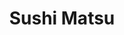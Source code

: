 ---
layout: place
title: Sushi Matsu
permalink: /california/el-cerrito/sushi-matsu.html
stateAbbr: CA
stateName: California
cityName: El Cerrito
seo:
  type: restaurant
  links: null
place_id: ChIJYd_ewwR5hYARgFWA52KpyTg
photos:
  - name: >-
      places/ChIJYd_ewwR5hYARgFWA52KpyTg/photos/AeeoHcI_NEPRhArhyVY43OP_DnIE3l878_4NgQNDI3kjDo3CA6v2FPH-TSEiAt1b9RhGb7a8OGiako4j1XYccp-WfTsz_QppMLBNUK1h_k-sqaBkZ_fBgN3fQuG6HJgtx1N4EcBsQOahZPI_e0X3A8buyM0jJ5fU3XtlTn8MTJmSegD5-b_mo8WDIW7pUatOXHtOpRllg1npZsMMF0utbDwPVSB71lLVnQxuldf2xQDwN6lzcsdqALPl0X6A6ImWjPOGU8fEDB7ZEYR_V-cAVLwTXYEO3cDFL3zQagZTFfLM11gnFw
    widthPx: 3848
    heightPx: 2886
    authorAttributions:
      - displayName: Sushi Matsu
        uri: https://maps.google.com/maps/contrib/107311237564347126474
        photoUri: >-
          https://lh3.googleusercontent.com/a-/ALV-UjXbuy2guz6WVcoFPM2jEH9-BLb55pQ1TU-BapOkIRkI6PpKjjRu=s100-p-k-no-mo
    flagContentUri: >-
      https://www.google.com/local/imagery/report/?cb_client=maps_api_places.places_api&image_key=!1e10!2sAF1QipPAEKe0jsigpNp8FVfpW5hmc-6Z6J6jtFvSPd6w&hl=en-US
    googleMapsUri: >-
      https://www.google.com/maps/place//data=!3m4!1e2!3m2!1sAF1QipPAEKe0jsigpNp8FVfpW5hmc-6Z6J6jtFvSPd6w!2e10!4m2!3m1!1s0x80857904c3dedf61:0x38c9a962e7805580
  - name: >-
      places/ChIJYd_ewwR5hYARgFWA52KpyTg/photos/AeeoHcKFAAZAK0lroJDlSQp7dL4F32ZOkxC0PvNMkFVQEztBFypiCwliSK0n2TuzflMdOkKY-R-4KPURvypDFcJe85vI6BviLUv2NZ8x5YbmkT63Tt_Q8Sy4ga800mA5vWj6w65oUK2nz9hO4_D2_GWZ0Csg1R-_UO7d6rBIYvKGDAS109fTLtokdD8Bw-CQ_BXwx-FqkDXcr2YzcaxYOmOOGUZ2FpPw2a-OD_Z0ujcGG75UhhRVhwvWolXe28jJ6O4TdamFR1-TJvj_5He6yvBTeajHit9m4zMZ2dwCmzKOhxbzkQ
    widthPx: 4032
    heightPx: 3024
    authorAttributions:
      - displayName: Sushi Matsu
        uri: https://maps.google.com/maps/contrib/107311237564347126474
        photoUri: >-
          https://lh3.googleusercontent.com/a-/ALV-UjXbuy2guz6WVcoFPM2jEH9-BLb55pQ1TU-BapOkIRkI6PpKjjRu=s100-p-k-no-mo
    flagContentUri: >-
      https://www.google.com/local/imagery/report/?cb_client=maps_api_places.places_api&image_key=!1e10!2sAF1QipPriR4_Zu303Y9YTaN8GoZ64sNh1EUXvztNY_6g&hl=en-US
    googleMapsUri: >-
      https://www.google.com/maps/place//data=!3m4!1e2!3m2!1sAF1QipPriR4_Zu303Y9YTaN8GoZ64sNh1EUXvztNY_6g!2e10!4m2!3m1!1s0x80857904c3dedf61:0x38c9a962e7805580
  - name: >-
      places/ChIJYd_ewwR5hYARgFWA52KpyTg/photos/AeeoHcL32fUiKGbeSRj6JXwLT48WdgqCLt-xV_7V1NCZ5nZRvWb9IU5heVrneG6mxAaP0ZJ2GZ78He-74vEzjDVNT12Z5S8tDFmHV_iRoFlMRbrcuUOYz6gNcygwPw5kqyJq_cmgOyF9xnbolxv_mBZfn10y1pCQTCRGCB10W8Lq4Q5QXwLguat0FodMDAHQjZY5vWX0VBPJqvP4c3wd5RbYL_dZq4dt1Rqfay5ZfhoOUPwkOCqIz8H7SlgJ02wx2hc3kGfqz6-rKnF1lFGawL5GHFSWKXLtPXjb4zpvEnJVuv1Z_Yxr8vU6PLNAsqyAjMMJaWqVDba7kRBA7MvXVhKjPP1D0b8v2xH2M7NwG4J8AEx2TQyKj2WpmXwackk6QldA-6Bn5XE7wZrEtx-uIeHeRJglh3Ee4gGJaC67cyzFY8zjew
    widthPx: 4032
    heightPx: 3024
    authorAttributions:
      - displayName: A A
        uri: https://maps.google.com/maps/contrib/113201722435688860454
        photoUri: >-
          https://lh3.googleusercontent.com/a/ACg8ocKCRnYRZapLtmbuLR1hwWTCe2Forzq16ARXC8-ZYROCZA7gPw=s100-p-k-no-mo
    flagContentUri: >-
      https://www.google.com/local/imagery/report/?cb_client=maps_api_places.places_api&image_key=!1e10!2sCIHM0ogKEICAgICPpuTATw&hl=en-US
    googleMapsUri: >-
      https://www.google.com/maps/place//data=!3m4!1e2!3m2!1sCIHM0ogKEICAgICPpuTATw!2e10!4m2!3m1!1s0x80857904c3dedf61:0x38c9a962e7805580
  - name: >-
      places/ChIJYd_ewwR5hYARgFWA52KpyTg/photos/AeeoHcJkgWWoFdM4G-hwkSRH0pOiFXZEG91nx_2XczbZfKLQ0-H02YTU94xQ44dlO97U-xpSlje4UGxgpfswh7YPjHg22NxsAxFJQ7y22TIkNS_HZDwJms-a_VEMprmhIKKqJV-Je1UdL9u4p9TxEcQItfidUoOt1jMLptQzfWO-WuUDgbHqqVsRkhBeMSDf-_9oHbd6tQ_6PiwxWIC6RZ01d1DL8J5woCnWD-vhLdvitUo46bqPCYMmM530OAujdOf41U0Y76j-577fCiLpNFOfhX_KT0fSHDs8fWHFjUdcNwt7HP4YetjMnbT4XeoJOdKFS7nxssE4nEnlkjnFKoiQbkf0yL4mMIkqst7G4XvvOd-RPanwbB8ceKumqptOmswLIyPvqw_fIbaGemDoAuDUdDq0OmKmvnuP4mCdx-h71AQwhg
    widthPx: 3024
    heightPx: 4032
    authorAttributions:
      - displayName: Laurena Alm
        uri: https://maps.google.com/maps/contrib/103005571230581880131
        photoUri: >-
          https://lh3.googleusercontent.com/a/ACg8ocInCq86ORRVbsjvzjRLbm4Ked00Un27J37Y1dVhzCJEXI_O6A=s100-p-k-no-mo
    flagContentUri: >-
      https://www.google.com/local/imagery/report/?cb_client=maps_api_places.places_api&image_key=!1e10!2sCIHM0ogKEICAgIDB9MmcKg&hl=en-US
    googleMapsUri: >-
      https://www.google.com/maps/place//data=!3m4!1e2!3m2!1sCIHM0ogKEICAgIDB9MmcKg!2e10!4m2!3m1!1s0x80857904c3dedf61:0x38c9a962e7805580
  - name: >-
      places/ChIJYd_ewwR5hYARgFWA52KpyTg/photos/AeeoHcJa-lmmDX4EA2SW9myaU0xT1Fw5JKY8GWAW1HKRSfsjjqdI5JH4BVLGprRpT1-sRD1Va44fJnKfKQcgHEHkUWMS31FLJVLrGnejwSaNFa3c67szHxEvqbarl3VKP42NycDfpyo2uy6Kqam2DmtrDi64vhU0hiNoYzkjGdNx8ls73-SmE-s3x_usDnwUvutcOTUIffTdS7kYSAT6TGAytOShEMbGjeKJ6I6204kAIpyCfXwbNHdK2__WiiBHfATYrj9aQwXIaQ7wOeKmwxyNGYuxJd_GKlI-C9O6UAUPVrmWyBG1aO94DJZMyIIzQOl577HLkKoA18jOPe8Mk9jkALNUPOD6gwFzQ_-rxDgkR39bpe1xhmI81_9fn8fUBXP-iXB-soP4byUuRryDq1kUCVqXar-NW8GFHlHgv8AoFS3UZKQ5
    widthPx: 4000
    heightPx: 2252
    authorAttributions:
      - displayName: J L
        uri: https://maps.google.com/maps/contrib/111542355227129760980
        photoUri: >-
          https://lh3.googleusercontent.com/a/ACg8ocIkqiAxoZ061TpI5-KAMykBuI0AqQKP4Kq2p525xG7byregcQ=s100-p-k-no-mo
    flagContentUri: >-
      https://www.google.com/local/imagery/report/?cb_client=maps_api_places.places_api&image_key=!1e10!2sCIHM0ogKEICAgIDxkaPWpQE&hl=en-US
    googleMapsUri: >-
      https://www.google.com/maps/place//data=!3m4!1e2!3m2!1sCIHM0ogKEICAgIDxkaPWpQE!2e10!4m2!3m1!1s0x80857904c3dedf61:0x38c9a962e7805580
  - name: >-
      places/ChIJYd_ewwR5hYARgFWA52KpyTg/photos/AeeoHcI84pk-dhQ7qzVd6ciFFkv443nseItBZxDNKZQs1NIqYNY8DBUMGhUzRJVmTgo1fzMtDwFdBPKQQpsRT4x0SVvBQVbkSDMWQEo60_jtQtZHuXgMsydSH3GI66rrR9z4f3uSXF2SH9u56m5v-mtzX7PKU0OONMSuyj4lTaTU8WrLnahC_xs8S7pYC12p3Bu93rEsc1nfhh9VKtpqsTeBBU0zgyTUwLnF3B0KFoiXvHd4pCjlD8cWgedUsvsJYXOPc9TEh22UgezpcS7PdaSYmDaX9AYt_OepLmgiDRvFKxk-ndWVpkusn3h85W-ISNaIsDwJyMUg8tpK6FiJzTW7gaf7FKTR88rg8rKFRVFSb-TgGDvrrNDYgBfzZb8bydRhql7Mn37VM1Vmhh4ht4BXGBy0ia9K9LcIgTliQJzpi73yKw
    widthPx: 2592
    heightPx: 1944
    authorAttributions:
      - displayName: Lawrence Marwong
        uri: https://maps.google.com/maps/contrib/106757021092508371734
        photoUri: >-
          https://lh3.googleusercontent.com/a/ACg8ocKSebVGm2RtEWQxJ4Ll65YslGxN6uRmTpIewUFVCS-cjUoE5g=s100-p-k-no-mo
    flagContentUri: >-
      https://www.google.com/local/imagery/report/?cb_client=maps_api_places.places_api&image_key=!1e10!2sCIHM0ogKEICAgIDN-tKRVw&hl=en-US
    googleMapsUri: >-
      https://www.google.com/maps/place//data=!3m4!1e2!3m2!1sCIHM0ogKEICAgIDN-tKRVw!2e10!4m2!3m1!1s0x80857904c3dedf61:0x38c9a962e7805580
  - name: >-
      places/ChIJYd_ewwR5hYARgFWA52KpyTg/photos/AeeoHcLJTckg6YBOqN3zSCwB6Ov9m85b7xiAKYGwULzy5fGq2dJD5p1lDubnqboNFdEtNRHxL-yivS3YNxFUjJzz4dTEYLQPXXbtR6ZpjN9EtByNHT4MWbJ7If1jaRhmDcYsePCuVv1eyJ2zGakoHi8A-J1oVfjbKmXosUdqzN84xSmIRyYPE4mbF2s5o-cn_nQQW9m7vdMr_zWKrCk9jauMajo2cuxVz-UhwMW-__UfUXs0WTMa6pOh4vIiop52O0UfJqJnLHqqrefrZPT4zKK9sLdyhH6WfUXMxHSlK4Qmvt_W9jIDRtiFiCmoYLAEQ5TETyejpSu4DyljJbASgnkRicJD78DBsREy3Cr_CMqY9fQmSJ8QuQwq7tqdzdPSByjVZc4gLQqQjhMmQSqtcg52BQLP2jU3JkDPAuYB0hFphC51c7Kr
    widthPx: 3024
    heightPx: 4032
    authorAttributions:
      - displayName: I Williams
        uri: https://maps.google.com/maps/contrib/115512557443164498618
        photoUri: >-
          https://lh3.googleusercontent.com/a-/ALV-UjUVZCs9pP3EkSfhWuj3kpe58OLZCHTMCojQYWo0jEpdHXb4VY0f=s100-p-k-no-mo
    flagContentUri: >-
      https://www.google.com/local/imagery/report/?cb_client=maps_api_places.places_api&image_key=!1e10!2sCIHM0ogKEICAgICpzPqXtgE&hl=en-US
    googleMapsUri: >-
      https://www.google.com/maps/place//data=!3m4!1e2!3m2!1sCIHM0ogKEICAgICpzPqXtgE!2e10!4m2!3m1!1s0x80857904c3dedf61:0x38c9a962e7805580
  - name: >-
      places/ChIJYd_ewwR5hYARgFWA52KpyTg/photos/AeeoHcLCMEyqiFm-N9KX6MnZF9lySyZq_2eS71HAhO8f1PTt8w77EFYHmAT-dgo6EXkatBBz-cIJfrZuJP0qtUaQI7J7WaT1wjhFMvItsCMQ2GRGF3aW-fn6N4gMdTBdpmZS5cETESewmEaGC5DEpftN7yle5ejAGCojwN0_caBG0Z49egDzmlW-GrlCltPD-fW2v71Cd6qqqnWOD0cs__a8-ID58uphscp_ujcAngsW7kKcdDbn8vwO4QKKheU3bdxNT6Po_N20-8LnD3OZW4ZNTlt_XJp7eZQrLDIINaFIB2KQJonVgA0wnlb1hnDwrqGg1CJP66zFXmSw9ygf_9iz59tvcMS0h3cnAJa3wpMXZKbwOFxlhDrGdMJh-NV4sGfHh9H55v8nDvW3_BT9XjLVbwjX18-2IspRW0dT7xecYThC2QPg
    widthPx: 4032
    heightPx: 3024
    authorAttributions:
      - displayName: Shufang Huang
        uri: https://maps.google.com/maps/contrib/104229256334891792376
        photoUri: >-
          https://lh3.googleusercontent.com/a/ACg8ocLAF3_c75lahOMi7reM4zqWuJmcmOjtvW_c6OnFC-MlzQ5L2g=s100-p-k-no-mo
    flagContentUri: >-
      https://www.google.com/local/imagery/report/?cb_client=maps_api_places.places_api&image_key=!1e10!2sCIHM0ogKEICAgIDqofj4jAE&hl=en-US
    googleMapsUri: >-
      https://www.google.com/maps/place//data=!3m4!1e2!3m2!1sCIHM0ogKEICAgIDqofj4jAE!2e10!4m2!3m1!1s0x80857904c3dedf61:0x38c9a962e7805580
  - name: >-
      places/ChIJYd_ewwR5hYARgFWA52KpyTg/photos/AeeoHcJMSsB0TryULFTk49Ny-_byZr0URVvtC0OAg5_wn5sAt6QPgUlYUv2Spq5nGPSHkQUBn2MOzMLXT4lyS39bZ6Pc7wjzLouptXmDswe3cLUuqKDX7yPiFWqteNq7l6ioQX8jsq7TRjXoqCez9TboM0LZwt2RcW37l7V6XEgVwzVFEpPC2w-6FIif_zWaqoAAQQTUdwlo4VLDd_KUv05sYW86vpIKsnOFapDWxqkTQfA8oI-spEMCB3WS2lyNkNk1VltVZQfcwjeih-HljBUf1wLP4ei49BF9xywhNsvdpGHzfA
    widthPx: 4032
    heightPx: 3024
    authorAttributions:
      - displayName: Sushi Matsu
        uri: https://maps.google.com/maps/contrib/107311237564347126474
        photoUri: >-
          https://lh3.googleusercontent.com/a-/ALV-UjXbuy2guz6WVcoFPM2jEH9-BLb55pQ1TU-BapOkIRkI6PpKjjRu=s100-p-k-no-mo
    flagContentUri: >-
      https://www.google.com/local/imagery/report/?cb_client=maps_api_places.places_api&image_key=!1e10!2sAF1QipMCVfBmRtotPbg_aXkMS_9mmu2CunF7X02uwzi6&hl=en-US
    googleMapsUri: >-
      https://www.google.com/maps/place//data=!3m4!1e2!3m2!1sAF1QipMCVfBmRtotPbg_aXkMS_9mmu2CunF7X02uwzi6!2e10!4m2!3m1!1s0x80857904c3dedf61:0x38c9a962e7805580
  - name: >-
      places/ChIJYd_ewwR5hYARgFWA52KpyTg/photos/AeeoHcIC-s23TfkYejdOsew4TJAElVIcFgQQQfW910EYsA-bX7ZSxgdlB1O-3fPY5T4zPWD8XsEPktc2IwD10QwJWoSb4ne4_Jsub28oubVzh0AM9VvXOPJ3lFcpzJ0xq7M7h4Skr_ip21H7YbBcbz_Z2jjYqVMZ6OA2Ny1tdJlt5ul6BCtd7HCGu9930PExD5W2bUfNzrzcJT4br0HKCkUwkAiK-e9PlLvTSBQ6aj77YggA1PYI3KeYSI0K8jr9Yhob7742Zgrcym-TDsxtwURvTF_ugpNeoA5epPcMmgAPC18SCnjjliWsM1a3oXU-glfzKQMURTSbWQf22wBHtYqeWXIoxrlb9P6fcxrcJmfyrzX3z1rEMircmWM7NvmgsahJkY0KDAq6TPv7Ml_-GQBUkOhD8L_p5uGhj6N6ZzzElQmJiw
    widthPx: 4032
    heightPx: 3024
    authorAttributions:
      - displayName: Jim E
        uri: https://maps.google.com/maps/contrib/102717049032830374229
        photoUri: >-
          https://lh3.googleusercontent.com/a-/ALV-UjWYY05LrnxAbd0vhfiEzTIOhPGrdBh_joDNob1HM8xuY2a2CpZ1=s100-p-k-no-mo
    flagContentUri: >-
      https://www.google.com/local/imagery/report/?cb_client=maps_api_places.places_api&image_key=!1e10!2sCIHM0ogKEICAgICT2pemBw&hl=en-US
    googleMapsUri: >-
      https://www.google.com/maps/place//data=!3m4!1e2!3m2!1sCIHM0ogKEICAgICT2pemBw!2e10!4m2!3m1!1s0x80857904c3dedf61:0x38c9a962e7805580
address: 10561 San Pablo Ave, El Cerrito, CA 94530, USA
street: 10561 San Pablo Ave
city: El Cerrito
state: CA
zip: '94530'
country: USA
neighborhood: Richmond Annex
latitude: '37.910774'
longitude: '-122.308555'
accessibility_options:
  wheelchairAccessibleParking: true
  wheelchairAccessibleEntrance: true
  wheelchairAccessibleRestroom: true
  wheelchairAccessibleSeating: true
business_status: OPERATIONAL
name: Sushi Matsu
google_maps_links:
  directionsUri: >-
    https://www.google.com/maps/dir//''/data=!4m7!4m6!1m1!4e2!1m2!1m1!1s0x80857904c3dedf61:0x38c9a962e7805580!3e0
  placeUri: https://maps.google.com/?cid=4091987978698642816
  writeAReviewUri: >-
    https://www.google.com/maps/place//data=!4m3!3m2!1s0x80857904c3dedf61:0x38c9a962e7805580!12e1
  reviewsUri: >-
    https://www.google.com/maps/place//data=!4m4!3m3!1s0x80857904c3dedf61:0x38c9a962e7805580!9m1!1b1
  photosUri: >-
    https://www.google.com/maps/place//data=!4m3!3m2!1s0x80857904c3dedf61:0x38c9a962e7805580!10e5
primary_type: Sushi Restaurant
opening_hours:
  regular: null
  current: null
secondary_opening_hours:
  regular:
    weekdayDescriptions: null
    type: null
  current:
    weekdayDescriptions: null
    type: null
phone: null
price_level: null
price_range: null
rating: null
rating_count: 0
website: null
description: >-
  Explore Sushi Matsu in El Cerrito, CA$$$Sushi Matsu in El Cerrito, CA, offers
  a relaxed dining experience centered around an extensive selection of fresh
  sushi and bento boxes, making it a go-to spot for Japanese cuisine
  enthusiasts. The restaurant features playful decor that adds a fun, inviting
  vibe to every meal, enhancing the overall atmosphere without overwhelming the
  focus on quality food. With thoughtful accessibility options like
  wheelchair-friendly parking and seating, it's designed to welcome all guests
  comfortably. Patrons can enjoy a variety of traditional dishes that highlight
  the best of sushi dining, positioning it as a solid choice for those seeking
  authentic flavors in a casual setting near local communities.
generative_summary: >-
  Explore Sushi Matsu in El Cerrito, CA$$$Sushi Matsu in El Cerrito, CA, offers
  a relaxed dining experience centered around an extensive selection of fresh
  sushi and bento boxes, making it a go-to spot for Japanese cuisine
  enthusiasts. The restaurant features playful decor that adds a fun, inviting
  vibe to every meal, enhancing the overall atmosphere without overwhelming the
  focus on quality food. With thoughtful accessibility options like
  wheelchair-friendly parking and seating, it's designed to welcome all guests
  comfortably. Patrons can enjoy a variety of traditional dishes that highlight
  the best of sushi dining, positioning it as a solid choice for those seeking
  authentic flavors in a casual setting near local communities.
generative_disclosure: Summarized by AI using the Grok-3-Mini model.
reviews: null
review_summary: >-
  Insights from Visitor Feedback$$$Although specific reviews for this spot
  aren't readily available, feedback from similar sushi restaurants often
  praises the fresh ingredients and diverse menu options that keep things
  exciting for fans of Japanese eats. Visitors frequently mention the welcoming
  ambiance and variety of choices, like bento boxes, as reasons to return for a
  satisfying meal. The casual setup makes it a hit for groups or families
  looking for straightforward, enjoyable dining without any fuss. Overall, it's
  commonly regarded as a reliable option for top-rated sushi experiences, with
  many appreciating the inclusive features that enhance accessibility for
  everyone.
review_disclosure: Summarized by AI using the Grok-3-Mini model.
parking_options: null
payment_options: null
allow_dogs: null
curbside_pickup: null
delivery: null
dine_in: null
good_for_children: null
good_for_groups: null
good_for_sports: null
live_music: null
menu_for_children: null
outdoor_seating: null
reservable: null
restroom: null
serves_beer: null
serves_breakfast: null
serves_brunch: null
serves_cocktails: null
serves_coffee: null
serves_dinner: null
serves_dessert: null
serves_lunch: null
serves_vegetarian_food: null
serves_wine: null
takeout: null
update_category: pro
places_description: null

---